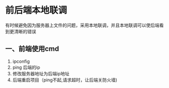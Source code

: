 # 前后端本地联调

有时候避免因为服务器上文件的问题，采用本地联调，并且本地联调可以使后端看到更清晰的错误

## 一、前端使用cmd

1. ipconfig
2. ping 后端的ip
3. 修改服务器地址为后端ip地址
4. 后端重启项目（ping不起,请求超时，让后端关防火墙)